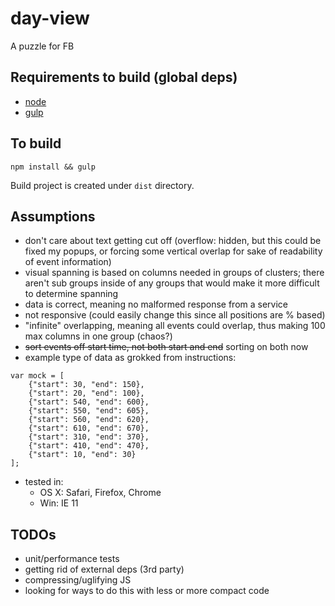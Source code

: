 # day-view
A puzzle for FB

## Requirements to build (global deps)
- [node](http://nodejs.org)
- [gulp](http://gulpjs.com)

## To build
```
npm install && gulp
```

Build project is created under `dist` directory.

## Assumptions
- don't care about text getting cut off (overflow: hidden, but this could be fixed my popups, or forcing some vertical overlap for sake of readability of event information)
- visual spanning is based on columns needed in groups of clusters; there aren't sub groups inside of any groups that would make it more difficult to determine spanning
- data is correct, meaning no malformed response from a service
- not responsive (could easily change this since all positions are % based)
- "infinite" overlapping, meaning all events could overlap, thus making 100 max columns in one group (chaos?)
- ~~sort events off start time, not both start and end~~ sorting on both now
- example type of data as grokked from instructions:
```
var mock = [
    {"start": 30, "end": 150},
    {"start": 20, "end": 100},
    {"start": 540, "end": 600},
    {"start": 550, "end": 605},
    {"start": 560, "end": 620},
    {"start": 610, "end": 670},
    {"start": 310, "end": 370},
    {"start": 410, "end": 470},
    {"start": 10, "end": 30}
];
```
- tested in:
    - OS X: Safari, Firefox, Chrome
    - Win: IE 11


## TODOs
- unit/performance tests
- getting rid of external deps (3rd party)
- compressing/uglifying JS
- looking for ways to do this with less or more compact code
